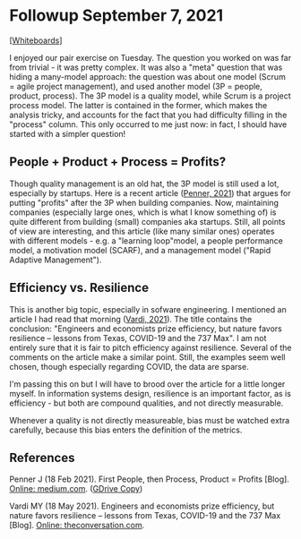 
# Followup September 7, 2021

[[Whiteboards](https://drive.google.com/drive/folders/1RRCxbq-3j3kj6KqGoYFOEN6CxlXYkSDj?usp=sharing)]

I enjoyed our pair exercise on Tuesday. The question you worked on
was far from trivial - it was pretty complex. It was also a "meta"
question that was hiding a many-model approach: the question was
about one model (Scrum = agile project management), and used
another model (3P = people, product, process). The 3P model is a
quality model, while Scrum is a project process model. The latter
is contained in the former, which makes the analysis tricky, and
accounts for the fact that you had difficulty filling in the
"process" column. This only occurred to me just now: in fact, I
should have started with a simpler question!


## People + Product + Process = Profits?

Though quality management is an old hat, the 3P model is still
used a lot, especially by startups. Here is a recent article
([Penner, 2021](#org0aa0368)) that argues for putting "profits" after the 3P when
building companies. Now, maintaining companies (especially large
ones, which is what I know something of) is quite different from
building (small) companies aka startups. Still, all points of view
are interesting, and this article (like many similar ones)
operates with different models - e.g. a "learning loop"model, a
people performance model, a motivation model (SCARF), and a
management model ("Rapid Adaptive Management").


## Efficiency vs. Resilience

This is another big topic, especially in sofware engineering. I
mentioned an article I had read that morning ([Vardi, 2021](#org4904a59)). The
title contains the conclusion: "Engineers and economists prize
efficiency, but nature favors resilience – lessons from Texas,
COVID-19 and the 737 Max". I am not entirely sure that it is fair
to pitch efficiency against resilience. Several of the comments on
the article make a similar point. Still, the examples seem well
chosen, though especially regarding COVID, the data are sparse.

I'm passing this on but I will have to brood over the article for
a little longer myself. In information systems design, resilience
is an important factor, as is efficiency - but both are compound
qualities, and not directly measurable. 

Whenever a quality is not directly measureable, bias must be
watched extra carefully, because this bias enters the definition
of the metrics. 


## References

<a id="org0aa0368"></a> Penner J (18 Feb 2021). First People, then Process,
Product = Profits [Blog]. [Online: medium.com](https://medium.com/the-soul-of-startups/first-people-then-process-product-profits-e1a20ed34189). ([GDrive Copy](https://drive.google.com/file/d/1s27CGxaQTOPe5gXOSgKoZOp-WgAbs2M2/view?usp=sharing))

<a id="org4904a59"></a> Vardi MY (18 May 2021). Engineers and economists prize
efficiency, but nature favors resilience – lessons from Texas,
COVID-19 and the 737 Max [Blog]. [Online: theconversation.com](https://theconversation.com/engineers-and-economists-prize-efficiency-but-nature-favors-resilience-lessons-from-texas-covid-19-and-the-737-max-152670).


